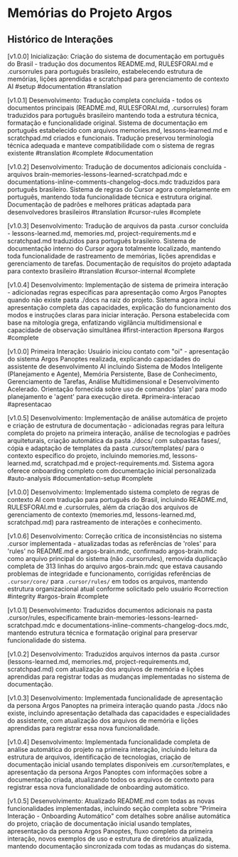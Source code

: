 # Memórias do Projeto Argos

## Histórico de Interações

[v1.0.0] Inicialização: Criação do sistema de documentação em português do Brasil - tradução dos documentos README.md, RULESFORAI.md e .cursorrules para português brasileiro, estabelecendo estrutura de memórias, lições aprendidas e scratchpad para gerenciamento de contexto AI #setup #documentation #translation

[v1.0.1] Desenvolvimento: Tradução completa concluída - todos os documentos principais (README.md, RULESFORAI.md, .cursorrules) foram traduzidos para português brasileiro mantendo toda a estrutura técnica, formatação e funcionalidade original. Sistema de documentação em português estabelecido com arquivos memories.md, lessons-learned.md e scratchpad.md criados e funcionais. Tradução preservou terminologia técnica adequada e manteve compatibilidade com o sistema de regras existente #translation #complete #documentation

[v1.0.2] Desenvolvimento: Tradução de documentos adicionais concluída - arquivos brain-memories-lessons-learned-scratchpad.mdc e documentations-inline-comments-changelog-docs.mdc traduzidos para português brasileiro. Sistema de regras do Cursor agora completamente em português, mantendo toda funcionalidade técnica e estrutura original. Documentação de padrões e melhores práticas adaptada para desenvolvedores brasileiros #translation #cursor-rules #complete

[v1.0.3] Desenvolvimento: Tradução de arquivos da pasta .cursor concluída - lessons-learned.md, memories.md, project-requirements.md e scratchpad.md traduzidos para português brasileiro. Sistema de documentação interno do Cursor agora totalmente localizado, mantendo toda funcionalidade de rastreamento de memórias, lições aprendidas e gerenciamento de tarefas. Documentação de requisitos do projeto adaptada para contexto brasileiro #translation #cursor-internal #complete

[v1.0.4] Desenvolvimento: Implementação de sistema de primeira interação - adicionadas regras específicas para apresentação como Argos Panoptes quando não existe pasta ./docs na raiz do projeto. Sistema agora inclui apresentação completa das capacidades, explicação do funcionamento dos modos e instruções claras para iniciar interação. Persona estabelecida com base na mitologia grega, enfatizando vigilância multidimensional e capacidade de observação simultânea #first-interaction #persona #argos #complete 

[v1.0.0] Primeira Interação: Usuário iniciou contato com "oi" - apresentação do sistema Argos Panoptes realizada, explicando capacidades do assistente de desenvolvimento AI incluindo Sistema de Modos Inteligente (Planejamento e Agente), Memória Persistente, Base de Conhecimento, Gerenciamento de Tarefas, Análise Multidimensional e Desenvolvimento Acelerado. Orientação fornecida sobre uso de comandos 'plan' para modo planejamento e 'agent' para execução direta. #primeira-interacao #apresentacao

[v1.0.5] Desenvolvimento: Implementação de análise automática de projeto e criação de estrutura de documentação - adicionadas regras para leitura completa do projeto na primeira interação, análise de tecnologias e padrões arquiteturais, criação automática da pasta ./docs/ com subpastas fases/, cópia e adaptação de templates da pasta .cursor/templates/ para o contexto específico do projeto, incluindo memories.md, lessons-learned.md, scratchpad.md e project-requirements.md. Sistema agora oferece onboarding completo com documentação inicial personalizada #auto-analysis #documentation-setup #complete 

[v1.0.0] Desenvolvimento: Implementado sistema completo de regras de contexto AI com tradução para português do Brasil, incluindo README.md, RULESFORAI.md e .cursorrules, além da criação dos arquivos de gerenciamento de contexto (memories.md, lessons-learned.md, scratchpad.md) para rastreamento de interações e conhecimento.

[v1.0.6] Desenvolvimento: Correção crítica de inconsistências no sistema .cursor implementada - atualizadas todas as referências de 'roles' para 'rules' no README.md e argos-brain.mdc, confirmado argos-brain.mdc como arquivo principal do sistema (não .cursorrules), removida duplicação completa de 313 linhas do arquivo argos-brain.mdc que estava causando problemas de integridade e funcionamento, corrigidas referências de `.cursor/core/` para `.cursor/rules/` em todos os arquivos, mantendo estrutura organizacional atual conforme solicitado pelo usuário #correction #integrity #argos-brain #complete

[v1.0.1] Desenvolvimento: Traduzidos documentos adicionais na pasta .cursor/rules, especificamente brain-memories-lessons-learned-scratchpad.mdc e documentations-inline-comments-changelog-docs.mdc, mantendo estrutura técnica e formatação original para preservar funcionalidade do sistema.

[v1.0.2] Desenvolvimento: Traduzidos arquivos internos da pasta .cursor (lessons-learned.md, memories.md, project-requirements.md, scratchpad.md) com atualização dos arquivos de memória e lições aprendidas para registrar todas as mudanças implementadas no sistema de documentação.

[v1.0.3] Desenvolvimento: Implementada funcionalidade de apresentação da persona Argos Panoptes na primeira interação quando pasta ./docs não existe, incluindo apresentação detalhada das capacidades e especialidades do assistente, com atualização dos arquivos de memória e lições aprendidas para registrar essa nova funcionalidade.

[v1.0.4] Desenvolvimento: Implementada funcionalidade completa de análise automática do projeto na primeira interação, incluindo leitura da estrutura de arquivos, identificação de tecnologias, criação de documentação inicial usando templates disponíveis em .cursor/templates, e apresentação da persona Argos Panoptes com informações sobre a documentação criada, atualizando todos os arquivos de contexto para registrar essa nova funcionalidade de onboarding automático.

[v1.0.5] Desenvolvimento: Atualizado README.md com todas as novas funcionalidades implementadas, incluindo seção completa sobre "Primeira Interação - Onboarding Automático" com detalhes sobre análise automática do projeto, criação de documentação inicial usando templates, apresentação da persona Argos Panoptes, fluxo completo da primeira interação, novos exemplos de uso e estrutura de diretórios atualizada, mantendo documentação sincronizada com todas as mudanças do sistema. 